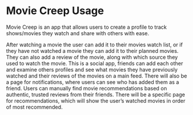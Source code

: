 # Movie Creep Usage
Movie Creep is an app that allows users to create a profile to track shows/movies they watch and share with others with ease. 

After watching a movie the user can add it to their movies watch list, or if they have not watched a movie they can add it to their planned movies. They can also add a review of the movie, along with which source they used to watch the movie. This is a social app, friends can add each other and examine others profiles and see what movies they have previously watched and their reviews of the movies on a main feed. There will also be a page for notifications, where users can see who has added them as a friend. Users can manually find movie recommendations based on authentic, trusted reviews from their friends. There will be a specific page for recommendations, which will show the user’s watched movies in order of most recommended. 
